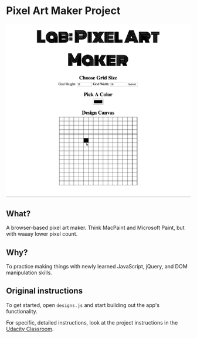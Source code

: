 # Pixel Art Maker Project
![Screenshot](https://github.com/dandydanny/project-pixel-art-maker-starter/blob/master/pixel-art-maker-screenshot.gif)

## What?

A browser-based pixel art maker. Think MacPaint and Microsoft Paint, but with waaay lower pixel count.

## Why?

To practice making things with newly learned JavaScript, jQuery, and DOM manipulation skills.

## Original instructions

To get started, open `designs.js` and start building out the app's functionality.

For specific, detailed instructions, look at the project instructions in the [Udacity Classroom](https://classroom.udacity.com/me).
